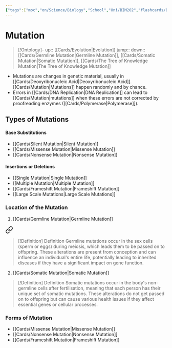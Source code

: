 ```yaml
---
{"tags":["moc","on/Science/Biology","School","Uni/BIM202","flashcards/BIM202"],"date created":"2022-04-21 Thu","edited":"2023-04-06 Thu","dg-publish":true,"permalink":"/cards/mutation/","dgPassFrontmatter":true}
---
```


# Mutation

> [!Ontology]-
> up:: [[Cards/Evolution\|Evolution]]
> jump::
> down:: [[Cards/Germline Mutation\|Germline Mutation]], [[Cards/Somatic Mutation\|Somatic Mutation]], [[Cards/The Tree of Knowledge Mutation\|The Tree of Knowledge Mutation]]

- Mutations are changes in genetic material, usually in [[Cards/Deoxyribonucleic Acid\|Deoxyribonucleic Acid]]. [[Cards/Mutation\|Mutations]] happen randomly and by chance.
- Errors in [[Cards/DNA Replication\|DNA Replication]] can lead to [[Cards/Mutation\|mutations]] when these errors are not corrected by proofreading enzymes ([[Cards/Polymerase\|Polymerase]]).

## Types of Mutations

#### Base Substitutions

- [[Cards/Silent Mutation\|Silent Mutation]]
- [[Cards/Missense Mutation\|Missense Mutation]]
- [[Cards/Nonsense Mutation\|Nonsense Mutation]]

#### Insertions or Deletions

- [[Single Mutation\|Single Mutation]]
- [[Multiple Mutation\|Multiple Mutation]]
- [[Cards/Frameshift Mutation\|Frameshift Mutation]]
- [[Large Scale Mutations\|Large Scale Mutations]]

### Location of the Mutation

1. [[Cards/Germline Mutation\|Germline Mutation]]

<div class="transclusion internal-embed is-loaded"><a class="markdown-embed-link" href="/cards/germline-mutation/#2b62aa" aria-label="Open link"><svg xmlns="http://www.w3.org/2000/svg" width="24" height="24" viewBox="0 0 24 24" fill="none" stroke="currentColor" stroke-width="2" stroke-linecap="round" stroke-linejoin="round" class="svg-icon lucide-link"><path d="M10 13a5 5 0 0 0 7.54.54l3-3a5 5 0 0 0-7.07-7.07l-1.72 1.71"></path><path d="M14 11a5 5 0 0 0-7.54-.54l-3 3a5 5 0 0 0 7.07 7.07l1.71-1.71"></path></svg></a><div class="markdown-embed">



> [!Definition] Definition
> Germline mutations occur in the sex cells (sperm or eggs) during meiosis, which leads them to be passed on to offspring. These alterations are present from conception and can influence an individual's entire life, potentially leading to inherited diseases if they have a significant impact on gene function.

</div></div>

2. [[Cards/Somatic Mutation\|Somatic Mutation]]

<div class="transclusion internal-embed is-loaded"><div class="markdown-embed">



> [!Definition] Definition
> Somatic mutations occur in the body's non-germline cells after fertilisation, meaning that each person has their unique set of somatic mutations. These alterations do not get passed on to offspring but can cause various health issues if they affect essential genes or cellular processes.

</div></div>


### Forms of Mutation

- [[Cards/Missense Mutation\|Missense Mutation]]
- [[Cards/Nonsense Mutation\|Nonsense Mutation]]
- [[Cards/Frameshift Mutation\|Frameshift Mutation]]